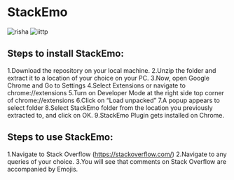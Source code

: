 # StackEmo
![risha](https://user-images.githubusercontent.com/42757231/99287545-674cf400-2860-11eb-80b6-4c0346f4a193.png)
![iittp](https://user-images.githubusercontent.com/42757231/99287625-8186d200-2860-11eb-91a4-aa69ff57d9f2.png)

## Steps to install StackEmo:
1.Download the repository on your local machine.
2.Unzip the folder and extract it to a location of your choice on your PC.
3.Now, open Google Chrome and Go to Settings
4.Select Extensions or navigate to chrome://extensions
5.Turn on Developer Mode at the right side top corner of chrome://extensions
6.Click on “Load unpacked”
7.A popup appears to select folder
8.Select StackEmo folder from the location you previously extracted to, and click on OK.
9.StackEmo Plugin gets installed on Chrome.

## Steps to use StackEmo:
1.Navigate to Stack Overflow (https://stackoverflow.com/)
2.Navigate to any queries of your choice. 
3.You will see that comments on Stack Overflow are accompanied by Emojis.
